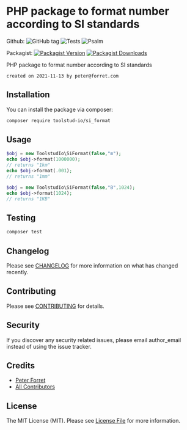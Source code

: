 # PHP package to format number according to SI standards

Github: 
![GitHub tag](https://img.shields.io/github/v/tag/toolstud-io/si_format)
![Tests](https://github.com/toolstud-io/si_format/workflows/Run%20Tests/badge.svg)
![Psalm](https://github.com/toolstud-io/si_format/workflows/Detect%20Psalm%20warnings/badge.svg)

Packagist: 
[![Packagist Version](https://img.shields.io/packagist/v/toolstud-io/si_format.svg?style=flat-square)](https://packagist.org/packages/toolstud-io/si_format)
[![Packagist Downloads](https://img.shields.io/packagist/dt/toolstud-io/si_format.svg?style=flat-square)](https://packagist.org/packages/toolstud-io/si_format)

PHP package to format number according to SI standards

	created on 2021-11-13 by peter@forret.com

## Installation

You can install the package via composer:

```bash
composer require toolstud-io/si_format
```

## Usage

``` php
$obj = new ToolstudIo\SiFormat(false,"m");
echo $obj->format(1000000);
// returns "1km"
echo $obj->format(.001);
// returns "1mm"

$obj = new ToolstudIo\SiFormat(false,"B",1024);
echo $obj->format(1024);
// returns "1KB"

```

## Testing

``` bash
composer test
```

## Changelog

Please see [CHANGELOG](CHANGELOG.md) for more information on what has changed recently.

## Contributing

Please see [CONTRIBUTING](CONTRIBUTING.md) for details.

## Security

If you discover any security related issues, please email author_email instead of using the issue tracker.

## Credits

- [Peter Forret](https://github.com/toolstud-io)
- [All Contributors](../../contributors)

## License

The MIT License (MIT). Please see [License File](LICENSE.md) for more information.
